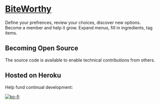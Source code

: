 # [ BiteWorthy ]( https://biteworthy.herokuapp.com/ )
Define your prefrences, review your choices, discover new options.
Become a member and help it grow. Expand menus, fill in ingredients, tag items.

## Becoming Open Source
The source code is available to enable technical contributions from others.

## Hosted on Heroku

Help fund continual development:

[![ko-fi](https://www.ko-fi.com/img/githubbutton_sm.svg)](https://ko-fi.com/C0C3PIGI)
